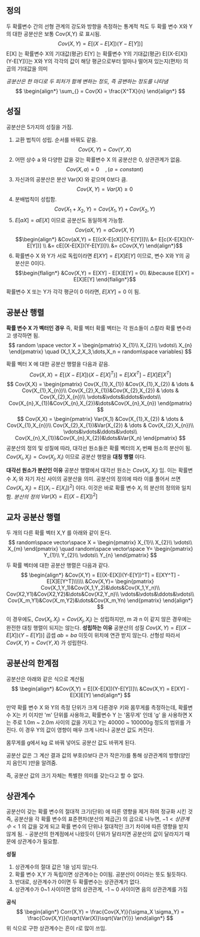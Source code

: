 ## 정의 

두 확률변수 간의 선형 관계의 강도와 방향을 측정하는 통계적 척도
	두 확률 변수 X와 Y의 대한 공분산은 보통 Cov(X,Y) 로 표시됨.
	$$Cov(X,Y) = E[(X-E[X])(Y-E[Y])]$$
	E[X] 는 확률변수 X의 기대값(평균)
	E[Y] 는 확률변수 Y의 기대값(평균)
	E[(X-E[X])(Y-E[Y])]는 X와 Y의 각각의 값이 해당 평균으로부터 얼마나 떨어져 있는지(편차) 의 곱의 기대값을 의미

_공분산은 한 마디로 두 피처가 함께 변하는 정도, 즉 공변하는 정도를 나타냄_
$$
\begin{align*}
\sum_{} = Cov(X) = \frac{X^TX}{n}
\end{align*}
$$
## 성질

공분산은 5가지의 성질을 가짐.
1) 교환 법칙이 성립. 순서를 바꿔도 같음.
	$$Cov(X,Y) = Cov(Y,X)$$
2) 어떤 상수 a 와 다양한 값을 갖는 확률변수 X 의 공분산은 0, 상관관계가 없음.
	$$Cov(X,a) = 0\quad ,(a = constant)$$
3) 자신과의 공분산은 분산 Var(X) 와 같으며 0보다 큼.
	$$Cov(X,Y) = Var(X) \geq 0$$
4) 분배법칙이 성립함.
	$$Cov(X_1 + X_2,Y) = Cov(X_1, Y) + Cov(X_2,Y)$$
5) $E[aX] = aE[X]$ 이므로 공분산도 동일하게 가능함.
	$$Cov(aX,Y) = aCov(X,Y)$$
	$$\begin{align*}
	&Cov(aX,Y) = E[(cX-E[cX])(Y-E[Y])]\\
	&= E[c(X-E[X])(Y-E[Y])] \\
	&= cE[(X-E[X])(Y-E[Y])]\\
	&= cCov(X,Y)
	\end{align*}$$
6) 확률변수 X 와 Y가 서로 독립이라면 $E[XY] = E[X]E[Y]$ 이므로, 변수 X와 Y의 공분산은 0이다.
	$$\begin{flalign*}
	&Cov(X,Y) = E[XY] - E[X]E[Y] = 0\\
	&\because E[XY] = E[X]E[Y]
	\end{flalign*}$$

확률변수 X 또는 Y가 각각 평균이 0 이라면, $E[XY] = 0$ 이 됨.



## 공분산 행렬

**확률 변수 X 가 벡터인 경우**
	즉, 확률 벡터
	확률 벡터는 각 원소들이 스칼라 확률 변수라고 생각하면 됨.
	$$
	random \space vector X = \begin{pmatrix}
	X_{1}\\
	X_{2}\\
	\vdots\\
	X_{n}
	\end{pmatrix}
	\quad (X_1,X_2,X_3,\dots,X_n = random\space variables)
	$$

확률 벡터 X 에 대한 공분산 행렬을 다음과 같음.
$$
Cov(X,X) = E[(X-E[X])(X-E[X]^T)] = E[XX^T] - E[X]E[X^T] 
$$
$$
Cov(X,X) = 
\begin{pmatrix}
Cov(X_{1},X_{1}) &Cov(X_{1},X_{2}) & \dots & Cov(X_{1},X_{n})\\
Cov(X_{2},X_{1})&Cov(X_{2},X_{2}) & \dots & Cov(X_{2},X_{n})\\
\vdots&\vdots&\ddots&\vdots\\
Cov(X_{n},X_{1})&Cov(X_{n},X_{2})&\dots&Cov(X_{n},X_{n})
\end{pmatrix}
$$
$$
Cov(X,X) = 
\begin{pmatrix}
Var(X_1) &Cov(X_{1},X_{2}) & \dots & Cov(X_{1},X_{n})\\
Cov(X_{2},X_{1})&Var(X_{2}) & \dots & Cov(X_{2},X_{n})\\
\vdots&\vdots&\ddots&\vdots\\
Cov(X_{n},X_{1})&Cov(X_{n},X_{2})&\dots&Var(X_n)
\end{pmatrix}
$$
공분산의 정의 및 성질에 따라, 대각선 원소들은 확률 벡터의 $X_i$ 번째 원소의 분산이 됨.
$Cov(X_i,X_j) = Cov(X_j,X_i)$ 이므로 공분산 행렬을 **대칭 행렬** 이다.


**대각선 원소가 분산인 이유**
공분산 행렬에서 대각선 원소는 $Cov(X_i,X_j)$ 임. 이는 확률변수 $X_i$ 와 자기 자신 사이의 공분산을 의미.
공분산의 정의에 따라 이를 풀어서 쓰면 $Cov(X_i,X_j) = E[(X_i-E[X_i])^2]$ 이다.
이것은 바로 확률 변수 $X_i$ 의 분산의 정의와 일치함.
	_분산의 정의_
	$Var(X) =  E[(X-E[X])^2]$


## 교차 공분산 행렬

두 개의 다른 확률 벡터 X,Y 를 아래와 같이 둔다.
$$
random\space vector\space X =
\begin{pmatrix}
X_{1}\\
X_{2}\\
\vdots\\
X_{m}
\end{pmatrix}
\quad
random\space vector\space Y=
\begin{pmatrix}
Y_{1}\\
Y_{2}\\
\vdots\\
Y_{n}
\end{pmatrix}
$$
두 확률 벡터에 대한 공분산 행렬은 다음과 같다.
$$
\begin{align*}
&Cov(X,Y) = E[(X-E[X])(Y-E[Y])^T] = E[XY^T] - E[X]E[Y^T]\\\\\\
&Cov(X,Y)=
	\begin{pmatrix}
	Cov(X_1,Y_1)&Cov(X_1,Y_2)&\dots&Cov(X_1,Y_n)\\
	Cov(X2,Y1)&Cov(X2,Y2)&\dots&Cov(X2,Y_n)\\
	\vdots&\vdots&\ddots&\vdots\\
	Cov(X_m,Y1)&Cov(X_m,Y2)&\dots&Cov(X_m,Yn)
	\end{pmatrix}
\end{align*}
$$

이 경우에도, $Cov(X_i,X_j)=Cov(X_j,X_i)$ 는 성립하지만, m 과 n 이 같지 않은 경우에는 완전한 대칭 행렬이 되지는 않는다.
**성립하는 이유**
	공분산의 성질
		$Cov(X,Y) = E[(X-E[X])(Y-E[Y])]$
		곱셉 $ab = ba$ 이듯이 위치에 연관 받지 않는다. 선형성
		따라서 $Cov(X,Y) = Cov(Y,X)$ 가 성립한다.

## 공분산의 한계점
공분산은 아래와 같은 식으로 계산됨
$$
\begin{align*}
&Cov(X,Y) = E[(X-E[X])(Y-E[Y])]\\
&Cov(X,Y) = E[XY] - E[X]E[Y]
\end{align*}
$$

만약 확률 변수 X 와 Y의 측정 단위가 크게 다른경우
키와 몸무게를 측정하는데, 확률변수 X는 키 이지만 'm' 단위를 사용하고, 확률변수 Y 는 '몸무게' 인데 'g' 을 사용하면 X는 주로 1.0m ~ 2.0m 사이의 값을 가지고 Y는 40000 ~ 100000g 정도의 범위를 가진다. 이 경우 Y의 값이 영향이 매우 크게 나타나 공분산 값도 커진다.

몸무게를 g에서 kg 로 바꿔 넣어도 공분산 값도 바뀌게 된다.

공분산 값은 그 계산 결과 값의 부호(0보다 큰가 작은가)를 통해 상관관계의 방향(양인지 음인지 )만을 알려줌.

즉, 공분산 값의 크기 자체는 특별한 의미를 갖는다고 할 수 없다.


## 상관계수

공분산이 갖는 확률 변수의 절대적 크기(단위) 에 따른 영향을 제거 하여 정규화 시킨 것
	즉, 공분산을 각 확률 변수의 표준편차(분산의 제곱근) 의 곱으로 나누면, $-1< 상관계수 < 1$  의 값을 갖게 되고 확률 변수의 단위나 절대적인 크기 차이에 따른 영향을 받지 않게 됨.
		- 공분산의 한계점에서 나왔듯이 단위가 달라지면 공분산의 값이 달라지기 때문에 상관계수가 필요함.

**성질**
1) 상관계수의 절대 값은 1을 넘지 않는다.
2) 확률 변수 X,Y 가 독립이면 상관계수는 0이됨.
	공분산이 0이라는 뜻도 될듯하다.   
3) 반대로, 상관계수가 0이면 두 확률변수는 상관관계가 없다.
4) 상관계수가 0~1 사이이면 양의 상관관계, -1 ~ 0 사이이면 음의 상관관계를 가짐


**공식**
$$
\begin{align*}
Corr(X,Y) = \frac{Cov(X,Y)}{\sigma_X \sigma_Y} = \frac{Cov(X,Y)}{\sqrt{Var(X)}\sqrt{Var(Y)}}
\end{align*}
$$
위 식으로 구한 상관계수는 흔이 r로 많이 쓰임.







